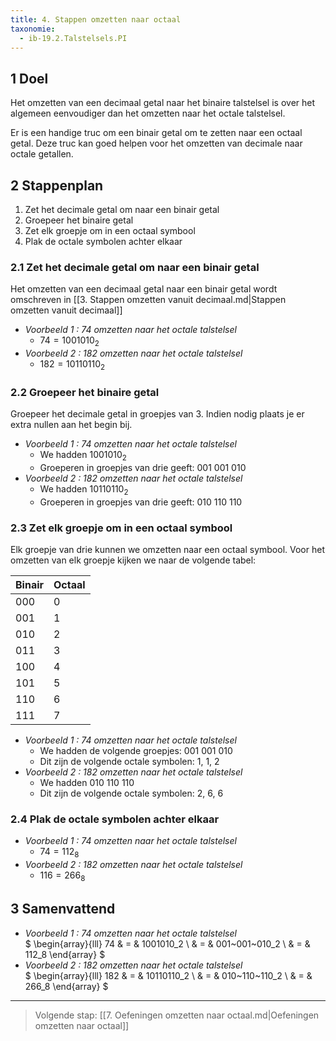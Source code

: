 ```yaml
---
title: 4. Stappen omzetten naar octaal
taxonomie:
  - ib-19.2.Talstelsels.PI
---
```


## 1  Doel

Het omzetten van een decimaal getal naar het binaire talstelsel is
over het algemeen eenvoudiger dan het omzetten naar het octale
talstelsel.

Er is een handige truc om een binair getal om te zetten naar een
octaal getal. Deze truc kan goed helpen voor het omzetten van decimale
naar octale getallen.

## 2 Stappenplan

1. Zet het decimale getal om naar een binair getal
1. Groepeer het binaire getal
1. Zet elk groepje om in een octaal symbool
1. Plak de octale symbolen achter elkaar

### 2.1 Zet het decimale getal om naar een binair getal

Het omzetten van een decimaal getal naar een binair getal wordt
omschreven in [[3. Stappen omzetten vanuit decimaal.md|Stappen
omzetten vanuit decimaal]]

- *Voorbeeld 1 : 74 omzetten naar het octale talstelsel*
  - $74 = 1001010_2$
- *Voorbeeld 2 : 182 omzetten naar het octale talstelsel*
  - $182=10110110_2$

### 2.2 Groepeer het binaire getal

Groepeer het decimale getal in groepjes van 3. Indien nodig plaats je
er extra nullen aan het begin bij.

- *Voorbeeld 1 : 74 omzetten naar het octale talstelsel*
  - We hadden $1001010_2$
  - Groeperen in groepjes van drie geeft: $001~001~010$
- *Voorbeeld 2 : 182 omzetten naar het octale talstelsel*
  - We hadden $10110110_2$
  - Groeperen in groepjes van drie geeft: $010~110~110$

### 2.3 Zet elk groepje om in een octaal symbool

Elk groepje van drie kunnen we omzetten naar een octaal symbool. Voor
het omzetten van elk groepje kijken we naar de volgende tabel:

| Binair | Octaal |
| - | - |
| 000 | 0 |
| 001 | 1 |
| 010 | 2 |
| 011 | 3 |
| 100 | 4 |
| 101 | 5 |
| 110 | 6 |
| 111 | 7 |


- *Voorbeeld 1 : 74 omzetten naar het octale talstelsel*
  - We hadden de volgende groepjes: $001~001~010$
  - Dit zijn de volgende octale symbolen: 1, 1, 2
- *Voorbeeld 2 : 182 omzetten naar het octale talstelsel*
  - We hadden $010~110~110$
  - Dit zijn de volgende octale symbolen: 2, 6, 6

### 2.4 Plak de octale symbolen achter elkaar

- *Voorbeeld 1 : 74 omzetten naar het octale talstelsel*
  - $74=112_8$
- *Voorbeeld 2 : 182 omzetten naar het octale talstelsel*
  - $116 = 266_8$

## 3 Samenvattend

- *Voorbeeld 1 : 74 omzetten naar het octale talstelsel* \
$
\begin{array}{lll}
74 & = & 1001010_2 \\
    & = & 001~001~010_2 \\
    & = & 112_8
\end{array}
$
- *Voorbeeld 2 : 182 omzetten naar het octale talstelsel* \
$
\begin{array}{lll}
182 & = & 10110110_2 \\
    & = & 010~110~110_2 \\
    & = & 266_8
\end{array}
$

---

> Volgende stap: [[7. Oefeningen omzetten naar octaal.md|Oefeningen omzetten naar octaal]]
